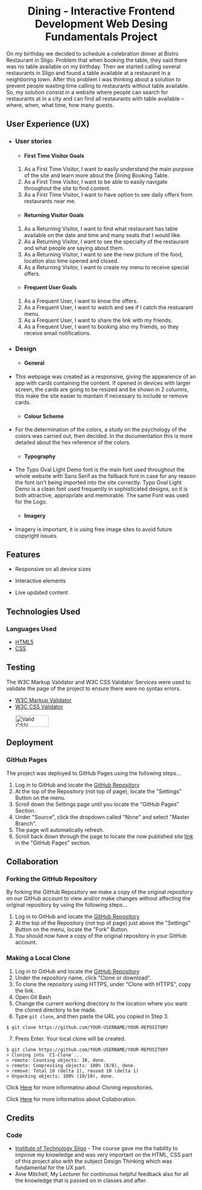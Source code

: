 <h1 align="center">Dining - Interactive Frontend Development Web Desing Fundamentals Project</h1>

On my birthday we decided to schedule a celebration dinner at Bistro Restaurant in Sligo. Problem that when booking the table, they said there was no table available on my birthday. Then we started calling several restaurants in Sligo and found a table available at a restaurant in a neighboring town. After this problem I was thinking about a solution to prevent people wasting time calling to restaurants without table available. So, my solution consist in a website where people can search for restaurants at in a city and can find all restaurants with table available – where, when, what time, how many guests.   

  ## User Experience (UX)

-   ### User stories

    -   #### First Time Visitor Goals
      1. As a First Time Visitor, I want to easily understand the main purpose of the site and learn more about the Dining Booking Table.
      2. As a First Time Visitor, I want to be able to easily navigate throughout the site to find content.
      3. As a First Time Visitor, I want to have option to see daily offers from restaurants near me.

      -   #### Returning Visitor Goals
     1. As a Returning Visitor, I want to find what restaurant has table available on the date and time and many seats that I would like.
     2. As a Returning Visitor, I want to see the specialty of the restaurant and what people are saying about them.
     3. As a Returning Visitor, I want to see the new picture of the food, location also time opened and closed.
     4. As a Returning Visitor, I want to create my menu to receive special offers.

      -   #### Frequent User Goals   
     1. As a Frequent User, I want to know the offers.
     2. As a Frequent User, I want to watch and see if I catch the restuarant menu.
     3. As a Frequent User, I want to share the link with my friends.
     4. As a Frequent User, I want to booking also my friends, so they receive email notifications.


-   ### Design

    -   #### General
- This webpage was created as a responsive, giving the appearence of an app with cards containing the content. If opened in devices with larger screen, the cards are going to be resized and be shown in 2 columns, this make the site easier to mantain if necessary to include or remove cards.

    -   #### Colour Scheme
- For the determination of the colors, a study on the psychology of the colors was carried out, then decided. In the documentation this is more detailed about the hex reference of the colors.

    -   #### Typography
- The Typo Oval Light Demo font is the main font used throughout the whole website with Sans Serif as the fallback font in case for any reason the font isn't being imported into the site correctly. Typo Oval Light Demo  is a clean font used frequently in sophisticated designs, so it is both attractive, appropriate and memorable.
The same Font was used for the Logo. 

   -   #### Imagery
- Imagery is important, it is using free image sites to avoid future copyright issues.


## Features

-   Responsive on all device sizes

-   Interactive elements

-   Live updated content


## Technologies Used

### Languages Used

-   [HTML5](https://en.wikipedia.org/wiki/HTML5)
-   [CSS](https://en.wikipedia.org/wiki/Cascading_Style_Sheets)

## Testing

The W3C Markup Validator and W3C CSS Validator Services were used to validate the page of the project to ensure there were no syntax errors.

-   [W3C Markup Validator](https://jigsaw.w3.org/css-validator/#validate_by_input)
-   [W3C CSS Validator](https://jigsaw.w3.org/css-validator/#validate_by_input)
    <p>
    <a href="http://jigsaw.w3.org/css-validator/check/referer">
        <img style="border:0;width:88px;height:31px"
            src="http://jigsaw.w3.org/css-validator/images/vcss-blue"
            alt="Valid CSS!" />
        </a>
    </p>

## Deployment

### GitHub Pages

The project was deployed to GitHub Pages using the following steps...

1. Log in to GitHub and locate the [GitHub Repository](https://github.com/henry-jessica/Dining)
2. At the top of the Repository (not top of page), locate the "Settings" Button on the menu.
3. Scroll down the Settings page until you locate the "GitHub Pages" Section.
4. Under "Source", click the dropdown called "None" and select "Master Branch".
5. The page will automatically refresh.
6. Scroll back down through the page to locate the now published site [link](https://github.com/henry-jessica/Dining) in the "GitHub Pages" section.

## Collaboration

### Forking the GitHub Repository

By forking the GitHub Repository we make a copy of the original repository on our GitHub account to view and/or make changes without affecting the original repository by using the following steps...

1. Log in to GitHub and locate the [GitHub Repository](https://github.com/)
2. At the top of the Repository (not top of page) just above the "Settings" Button on the menu, locate the "Fork" Button.
3. You should now have a copy of the original repository in your GitHub account.

### Making a Local Clone
1. Log in to GitHub and locate the [GitHub Repository](https://github.com/)
2. Under the repository name, click "Clone or download".
3. To clone the repository using HTTPS, under "Clone with HTTPS", copy the link.
4. Open Git Bash
5. Change the current working directory to the location where you want the cloned directory to be made.
6. Type `git clone`, and then paste the URL you copied in Step 3.

```
$ git clone https://github.com/YOUR-USERNAME/YOUR-REPOSITORY
```

7. Press Enter. Your local clone will be created.

```
$ git clone https://github.com/YOUR-USERNAME/YOUR-REPOSITORY
> Cloning into `CI-Clone`...
> remote: Counting objects: 10, done.
> remote: Compressing objects: 100% (8/8), done.
> remove: Total 10 (delta 1), reused 10 (delta 1)
> Unpacking objects: 100% (10/10), done.
```

Click [Here](https://help.github.com/en/github/creating-cloning-and-archiving-repositories/cloning-a-repository) for more informatino about Cloning repositories.

Click [Here](https://help.github.com/en/github/collaborating-with-issues-and-pull-requests) for more informatino about Collaboration.

## Credits

### Code
- [Institute of Technology Sligo](https://www.itsligo.ie/) - The course gave me the hability to improve my knowledge and was very important on the HTML, CSS part of this project also with the subject Design Thinking which was fundamental for the UX part.
-  Aine Mitchell, My Lecturer for continuous helpful feedback also for all the knowledge that is passed on in classes and after.




